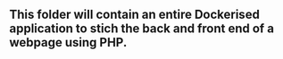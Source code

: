 ## This folder will contain an entire Dockerised application to stich the back and front end of a webpage using PHP.
